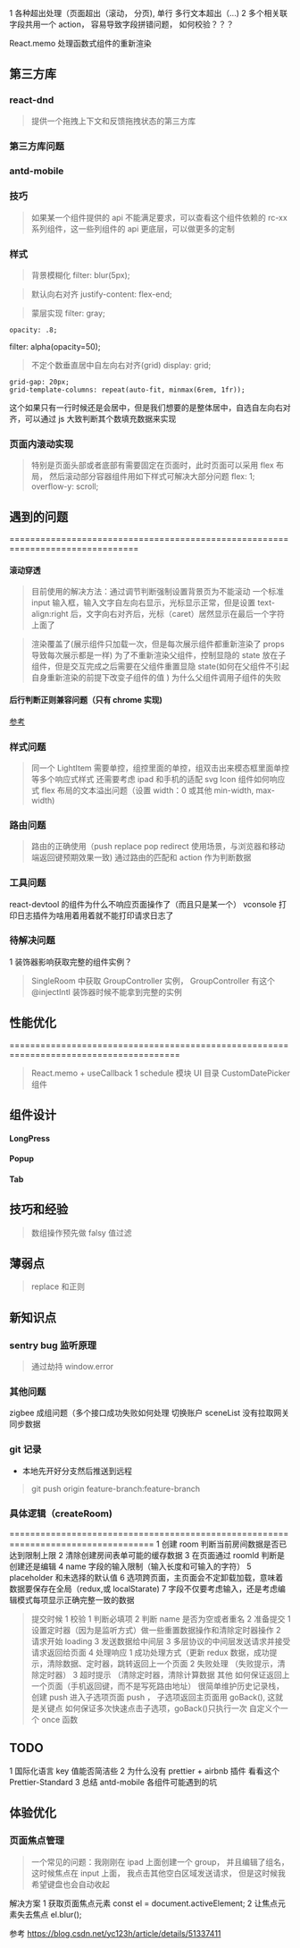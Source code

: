 1 各种超出处理（页面超出（滚动， 分页), 单行 多行文本超出（...)
2 多个相关联字段共用一个 action， 容易导致字段拼错问题， 如何校验？？？

React.memo 处理函数式组件的重新渲染

## 第三方库

### react-dnd

> 提供一个拖拽上下文和反馈拖拽状态的第三方库

### 第三方库问题

### antd-mobile

### 技巧

> 如果某一个组件提供的 api 不能满足要求，可以查看这个组件依赖的 rc-xx 系列组件，这一些列组件的 api 更底层，可以做更多的定制

### 样式

> 背景模糊化
> filter: blur(5px);

> 默认向右对齐
> justify-content: flex-end;

> 蒙层实现
> filter: gray;

    opacity: .8;

filter: alpha(opacity=50);

> 不定个数垂直居中自左向右对齐(grid)
> display: grid;

    grid-gap: 20px;
    grid-template-columns: repeat(auto-fit, minmax(6rem, 1fr));

这个如果只有一行时候还是会居中，但是我们想要的是整体居中，自选自左向右对齐，可以通过 js 大致判断其个数填充数据来实现

### 页面内滚动实现

> 特别是页面头部或者底部有需要固定在页面时，此时页面可以采用 flex 布局， 然后滚动部分容器组件用如下样式可解决大部分问题
> flex: 1;
> overflow-y: scroll;

## 遇到的问题

===============================================================================

#### 滚动穿透

> 目前使用的解决方法：通过调节判断强制设置背景页为不能滚动
> 一个标准 input 输入框，输入文字自左向右显示，光标显示正常，但是设置 text-align:right 后，文字向右对齐后，光标（caret）居然显示在最后一个字符上面了

> 渲染覆盖了(展示组件只加载一次，但是每次展示组件都重新渲染了 props 导致每次展示都是一样)
> 为了不重新渲染父组件，控制显隐的 state 放在子组件，但是交互完成之后需要在父组件重置显隐 state(如何在父组件不引起自身重新渲染的前提下改变子组件的值 )
> 为什么父组件调用子组件的失败

#### 后行判断正则兼容问题（只有 chrome 实现)

[参考](https://segmentfault.com/a/1190000018194862)

### 样式问题

> 同一个 LightItem 需要单控，组控里面的单控，组双击出来模态框里面单控等多个响应式样式
> 还需要考虑 ipad 和手机的适配
> svg Icon 组件如何响应式
> flex 布局的文本溢出问题（设置 width：0 或其他 min-width, max-width)

### 路由问题

> 路由的正确使用（push replace pop redirect 使用场景，与浏览器和移动端返回键预期效果一致)
> 通过路由的匹配和 action 作为判断数据

### 工具问题

react-devtool 的组件为什么不响应页面操作了（而且只是某一个）
vconsole 打印日志插件为啥用着用着就不能打印请求日志了

### 待解决问题

1 装饰器影响获取完整的组件实例？

> SingleRoom 中获取 GroupController 实例， GroupController 有这个@injectIntl 装饰器时候不能拿到完整的实例

## 性能优化

=======================================================================================

> React.memo + useCallback
> 1 schedule 模块 UI 目录 CustomDatePicker 组件

## 组件设计

#### LongPress

#### Popup

#### Tab

## 技巧和经验

> 数组操作预先做 falsy 值过滤

## 薄弱点

> replace 和正则

## 新知识点

### sentry bug 监听原理

> 通过劫持 window.error

### 其他问题

zigbee 成组问题（多个接口成功失败如何处理
切换账户 sceneList 没有拉取网关同步数据

### git 记录

- 本地先开好分支然后推送到远程

> git push origin feature-branch:feature-branch

### 具体逻辑（createRoom)

==================================================================================
1 创建 room 判断当前房间数据是否已达到限制上限
2 清除创建房间表单可能的缓存数据
3 在页面通过 roomId 判断是创建还是编辑
4 name 字段的输入限制（输入长度和可输入的字符）
5 placeholder 和未选择的默认值
6 选项跨页面，主页面会不定卸载加载，意味着数据要保存在全局（redux,或 localStarate)
7 字段不仅要考虑输入，还是考虑编辑模式每项显示正确完整一致的数据

> 提交时候
> 1 校验
> 1 判断必填项
> 2 判断 name 是否为空或者重名
> 2 准备提交
> 1 设置定时器（因为是监听方式）做一些重置数据操作和清除定时器操作
> 2 请求开始 loading
> 3 发送数据给中间层
> 3 多层协议的中间层发送请求并接受请求返回给页面
> 4 处理响应
> 1 成功处理方式（更新 redux 数据，成功提示，清除数据、定时器，跳转返回上一个页面
> 2 失败处理 （失败提示，清除定时器）
> 3 超时提示 （清除定时器，清除计算数据
> 其他
> 如何保证返回上一个页面（手机返回键，而不是写死路由地址）
> 很简单维护历史记录栈，创建 push 进入子选项页面 push ， 子选项返回主页面用 goBack(), 这就是关键点
> 如何保证多次快速点击子选项，goBack()只执行一次
> 自定义个一个 once 函数

## TODO

1 国际化语言 key 值能否简洁些
2 为什么没有 prettier + airbnb 插件 看看这个 Prettier-Standard
3 总结 antd-mobile 各组件可能遇到的坑

## 体验优化

### 页面焦点管理

> 一个常见的问题：我刚刚在 ipad 上面创建一个 group， 并且编辑了组名， 这时候焦点在 input 上面， 我点击其他空白区域发送请求， 但是这时候我希望键盘也会自动收起

解决方案
1 获取页面焦点元素 const el = document.activeElement;
2 让焦点元素失去焦点 el.blur();

参考 https://blog.csdn.net/yc123h/article/details/51337411
